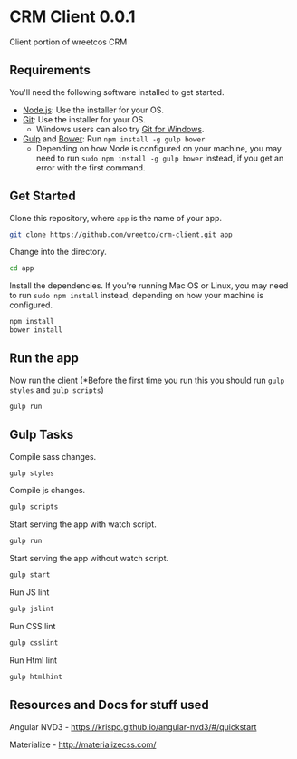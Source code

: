 # CRM Client 0.0.1

Client portion of wreetcos CRM

## Requirements

You'll need the following software installed to get started.

  - [Node.js](http://nodejs.org): Use the installer for your OS.
  - [Git](http://git-scm.com/downloads): Use the installer for your OS.
    - Windows users can also try [Git for Windows](http://git-for-windows.github.io/).
  - [Gulp](http://gulpjs.com/) and [Bower](http://bower.io): Run `npm install -g gulp bower`
    - Depending on how Node is configured on your machine, you may need to run `sudo npm install -g gulp bower` instead, if you get an error with the
first command.

## Get Started

Clone this repository, where `app` is the name of your app.

```bash
git clone https://github.com/wreetco/crm-client.git app
```

Change into the directory.

```bash
cd app
```

Install the dependencies. If you're running Mac OS or Linux, you may need to run `sudo npm install` instead, depending on how your machine is
configured.

```bash
npm install
bower install
```

## Run the app

Now run the client (*Before the first time you run this you should run `gulp styles` and `gulp scripts`)

```bash
gulp run
```

## Gulp Tasks

Compile sass changes.

```bash
gulp styles
```

Compile js changes.

```bash
gulp scripts
```

Start serving the app with watch script.

```bash
gulp run
```

Start serving the app without watch script.

```bash
gulp start
```

Run JS lint

```bash
gulp jslint
```

Run CSS lint

```bash
gulp csslint
```

Run Html lint

```bash
gulp htmlhint
```

## Resources and Docs for stuff used

Angular NVD3 - https://krispo.github.io/angular-nvd3/#/quickstart

Materialize - http://materializecss.com/

